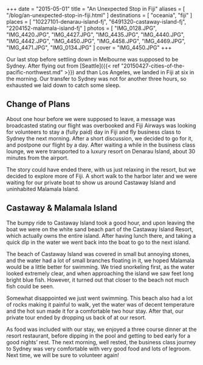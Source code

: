 +++
date    = "2015-05-01"
title   = "An Unexpected Stop in Fiji"
aliases = [ "/blog/an-unexpected-stop-in-fiji.html" ]
destinations = [ "oceania", "fiji" ]
places  = [
  "10227101-denarau-island-fj", "6491320-castaway-island-fj", "2204152-malamala-island-fj"
]
photos = [
  "IMG_0128.JPG", "IMG_4420.JPG", "IMG_4427.JPG", "IMG_4435.JPG", "IMG_4440.JPG",
  "IMG_4442.JPG", "IMG_4450.JPG", "IMG_4458.JPG", "IMG_4469.JPG", "IMG_4471.JPG",
  "IMG_0134.JPG"
]
cover = "IMG_4450.JPG"
+++

Our last stop before settling down in Melbourne was supposed to be Sydney. After flying out from [Seattle]({{< ref "20150427-cities-of-the-pacific-northwest.md" >}}) and than Los Angeles, we landed in Fiji at six in the morning. Our transfer to Sydney was not for another three hours, so exhausted we laid down to catch some sleep.
<!--more-->
## Change of Plans
About one hour before we were supposed to leave, a message was broadcasted stating our flight was overbooked and Fiji Airways was looking for volunteers to stay a (fully paid) day in Fiji and fly business class to Sydney the next morning. After a short discussion, we decided to go for it, and postpone our flight by a day. After waiting a while in the business class lounge, we were transported to a luxury resort on Denarau Island, about 30 minutes from the airport.

The story could have ended there, with us just relaxing in the resort, but we decided to explore more of Fiji. A short walk to the harbor later and we were waiting for our private boat to show us around Castaway Island and uninhabited Malamala Island.

## Castaway & Malamala Island
The bumpy ride to Castaway Island took a good hour, and upon leaving the boat we were on the white sand beach part of the Castaway Island Resort, which actually owns the entire island. After having lunch there, and taking a quick dip in the water we went back into the boat to go to the next island.

The beach of Castaway Island was covered in small but annoying stones, and the water had a lot of small branches floating in it, we hoped Malamala would be a little better for swimming. We tried snorkeling first, as the water looked extremely clear, and when approaching the island we saw feet long bright blue fish. However, it turned out that closer to the beach not much fish could be seen.

Somewhat disappointed we just went swimming. This beach also had a lot of rocks making it painful to walk, yet the water was of decent temperature and the hot sun made it for a comfortable two hour stay. After that, our private tour ended by dropping us back of at our resort.

As food was included with our stay, we enjoyed a three course dinner at the resort restaurant, before dipping in the pool and getting to bed early for a good nights’ rest. The next morning, well rested, the business class journey to Sydney was very comfortable with very good food and lots of legroom. Next time, we will be sure to volunteer again!